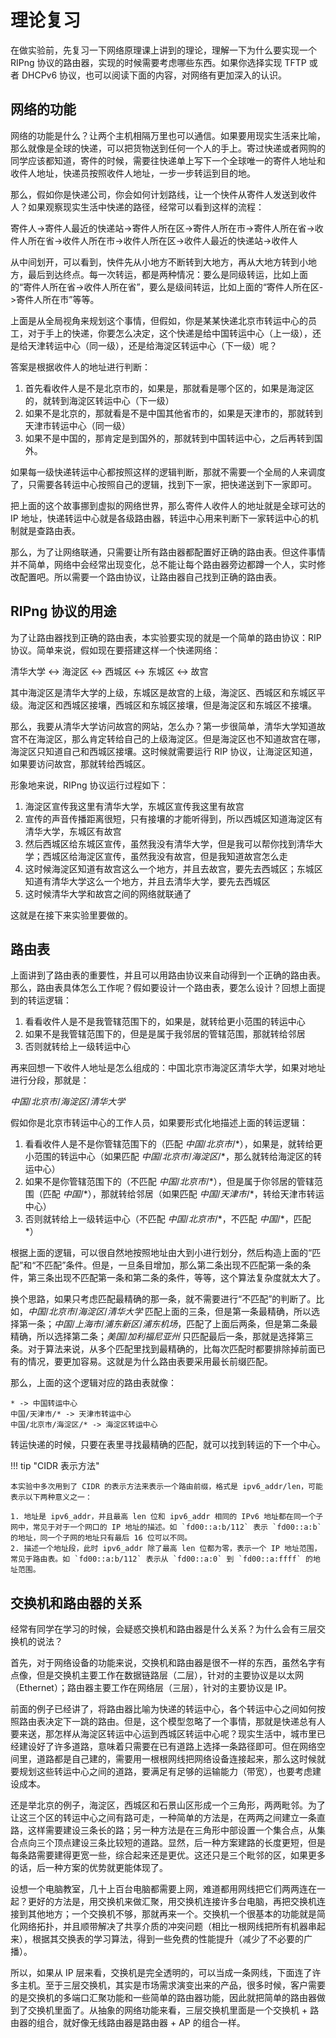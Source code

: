 # 理论复习

在做实验前，先复习一下网络原理课上讲到的理论，理解一下为什么要实现一个 RIPng 协议的路由器，实现的时候需要考虑哪些东西。如果你选择实现 TFTP 或者 DHCPv6 协议，也可以阅读下面的内容，对网络有更加深入的认识。

## 网络的功能

网络的功能是什么？让两个主机相隔万里也可以通信。如果要用现实生活来比喻，那么就像是全球的快递，可以把货物送到任何一个人的手上。寄过快递或者网购的同学应该都知道，寄件的时候，需要往快递单上写下一个全球唯一的寄件人地址和收件人地址，快递员按照收件人地址，一步一步转运到目的地。

那么，假如你是快递公司，你会如何计划路线，让一个快件从寄件人发送到收件人？如果观察现实生活中快递的路径，经常可以看到这样的流程：

寄件人->寄件人最近的快递站->寄件人所在区->寄件人所在市->寄件人所在省->收件人所在省->收件人所在市->收件人所在区->收件人最近的快递站->收件人

从中间划开，可以看到，快件先从小地方不断转到大地方，再从大地方转到小地方，最后到达终点。每一次转运，都是两种情况：要么是同级转运，比如上面的“寄件人所在省->收件人所在省”，要么是级间转运，比如上面的“寄件人所在区->寄件人所在市”等等。

上面是从全局视角来规划这个事情，但假如，你是某某快递北京市转运中心的员工，对于手上的快递，你要怎么决定，这个快递是给中国转运中心（上一级），还是给天津转运中心（同一级），还是给海淀区转运中心（下一级）呢？

答案是根据收件人的地址进行判断：

1. 首先看收件人是不是北京市的，如果是，那就看是哪个区的，如果是海淀区的，就转到海淀区转运中心（下一级）
2. 如果不是北京的，那就看是不是中国其他省市的，如果是天津市的，那就转到天津市转运中心（同一级）
3. 如果不是中国的，那肯定是到国外的，那就转到中国转运中心，之后再转到国外。

如果每一级快递转运中心都按照这样的逻辑判断，那就不需要一个全局的人来调度了，只需要各转运中心按照自己的逻辑，找到下一家，把快递送到下一家即可。

把上面的这个故事挪到虚拟的网络世界，那么寄件人收件人的地址就是全球可达的 IP 地址，快递转运中心就是各级路由器，转运中心用来判断下一家转运中心的机制就是查路由表。

那么，为了让网络联通，只需要让所有路由器都配置好正确的路由表。但这件事情并不简单，网络中会经常出现变化，总不能让每个路由器旁边都蹲一个人，实时修改配置吧。所以需要一个路由协议，让路由器自己找到正确的路由表。

## RIPng 协议的用途

为了让路由器找到正确的路由表，本实验要实现的就是一个简单的路由协议：RIP 协议。简单来说，假如现在要搭建这样一个快递网络：

清华大学 <-> 海淀区 <-> 西城区 <-> 东城区 <-> 故宫

其中海淀区是清华大学的上级，东城区是故宫的上级，海淀区、西城区和东城区平级。海淀区和西城区接壤，西城区和东城区接壤，但是海淀区和东城区不接壤。

那么，我要从清华大学访问故宫的网站，怎么办？第一步很简单，清华大学知道故宫不在海淀区，那么肯定转给自己的上级海淀区。但是海淀区也不知道故宫在哪，海淀区只知道自己和西城区接壤。这时候就需要运行 RIP 协议，让海淀区知道，如果要访问故宫，那就转给西城区。

形象地来说，RIPng 协议运行过程如下：

1. 海淀区宣传我这里有清华大学，东城区宣传我这里有故宫
2. 宣传的声音传播距离很短，只有接壤的才能听得到，所以西城区知道海淀区有清华大学，东城区有故宫
3. 然后西城区给东城区宣传，虽然我没有清华大学，但是我可以帮你找到清华大学；西城区给海淀区宣传，虽然我没有故宫，但是我知道故宫怎么走
4. 这时候海淀区知道有故宫这么一个地方，并且去故宫，要先去西城区；东城区知道有清华大学这么一个地方，并且去清华大学，要先去西城区
5. 这时候清华大学和故宫之间的网络就联通了

这就是在接下来实验里要做的。

## 路由表

上面讲到了路由表的重要性，并且可以用路由协议来自动得到一个正确的路由表。那么，路由表具体怎么工作呢？假如要设计一个路由表，要怎么设计？回想上面提到的转运逻辑：

1. 看看收件人是不是我管辖范围下的，如果是，就转给更小范围的转运中心
2. 如果不是我管辖范围下的，但是是属于我邻居的管辖范围，那就转给邻居
3. 否则就转给上一级转运中心

再来回想一下收件人地址是怎么组成的：中国北京市海淀区清华大学，如果对地址进行分段，那就是：

$中国/北京市/海淀区/清华大学$

假如你是北京市转运中心的工作人员，如果要形式化地描述上面的转运逻辑：

1. 看看收件人是不是你管辖范围下的（匹配 $中国/北京市/*$），如果是，就转给更小范围的转运中心（如果匹配 $中国/北京市/海淀区/*$，那么就转给海淀区的转运中心）
2. 如果不是你管辖范围下的（不匹配 $中国/北京市/*$），但是属于你邻居的管辖范围（匹配 $中国/*$），那就转给邻居（如果匹配 $中国/天津市/*$，转给天津市转运中心）
3. 否则就转给上一级转运中心（不匹配 $中国/北京市/*$，不匹配 $中国/*$，匹配 $*$）

根据上面的逻辑，可以很自然地按照地址由大到小进行划分，然后构造上面的“匹配”和“不匹配”条件。但是，一旦条目增加，那么第二条出现不匹配第一条的条件，第三条出现不匹配第一条和第二条的条件，等等，这个算法复杂度就太大了。

换个思路，如果只考虑匹配最精确的那一条，就不需要进行“不匹配”的判断了。比如，$中国/北京市/海淀区/清华大学$ 匹配上面的三条，但是第一条最精确，所以选择第一条；$中国/上海市/浦东新区/浦东机场$，匹配了上面后两条，但是第二条最精确，所以选择第二条；$美国/加利福尼亚州$ 只匹配最后一条，那就是选择第三条。对于算法来说，从多个匹配里找到最精确的，比每次匹配时都要排除掉前面已有的情况，要更加容易。这就是为什么路由表要采用最长前缀匹配。

那么，上面的这个逻辑对应的路由表就像：

```
* -> 中国转运中心
中国/天津市/* -> 天津市转运中心
中国/北京市/海淀区/* -> 海淀区转运中心
```

转运快递的时候，只要在表里寻找最精确的匹配，就可以找到转运的下一个中心。

!!! tip "CIDR 表示方法"

    本实验中多次用到了 CIDR 的表示方法来表示一个路由前缀，格式是 ipv6_addr/len，可能表示以下两种意义之一：

    1. 地址是 ipv6_addr，并且最高 len 位和 ipv6_addr 相同的 IPv6 地址都在同一个子网中，常见于对于一个网口的 IP 地址的描述。如 `fd00::a:b/112` 表示 `fd00::a:b` 的地址，同一个子网的地址只有最后 16 位可以不同。
    2. 描述一个地址段，此时 ipv6_addr 除了最高 len 位都为零，表示一个 IP 地址范围，常见于路由表。如 `fd00::a:b/112` 表示从 `fd00::a:0` 到 `fd00::a:ffff` 的地址范围。

## 交换机和路由器的关系

经常有同学在学习的时候，会疑惑交换机和路由器是什么关系？为什么会有三层交换机的说法？

首先，对于网络设备的功能来说，交换机和路由器是很不一样的东西，虽然名字有点像，但是交换机主要工作在数据链路层（二层），针对的主要协议是以太网（Ethernet）；路由器主要工作在网络层（三层），针对的主要协议是 IP。

前面的例子已经讲了，将路由器比喻为快递的转运中心，各个转运中心之间如何按照路由表决定下一跳的路由。但是，这个模型忽略了一个事情，那就是快递总有人要来送，那怎样从海淀区转运中心运到西城区转运中心呢？现实生活中，城市里已经建设好了许多道路，意味着只需要在已有道路上选择一条路径即可。但在网络空间里，道路都是自己建的，需要用一根根网线把网络设备连接起来，那么这时候就要规划这些转运中心之间的道路，要满足有足够的运输能力（带宽），也要考虑建设成本。

还是举北京的例子，海淀区，西城区和石景山区形成一个三角形，两两毗邻。为了让这三个区的转运中心之间有路可走，一种简单的方法是，在两两之间建立一条直路，这样需要建设三条长的路；另一种方法是在三角形中部设置一个集合点，从集合点向三个顶点建设三条比较短的道路。显然，后一种方案建路的长度更短，但是每条路需要建得更宽一些，综合起来还是更优。这还只是三个毗邻的区，如果更多的话，后一种方案的优势就更能体现了。

设想一个电脑教室，几十上百台电脑都需要上网，难道都用网线把它们两两连在一起？更好的方法是，用交换机来做汇聚，用交换机连接许多台电脑，再把交换机连接到其他地方；一个交换机不够，那就再来一个。交换机一个很基本的功能就是简化网络拓扑，并且顺带解决了共享介质的冲突问题（相比一根网线把所有机器串起来），根据其交换表的学习算法，得到一些免费的性能提升（减少了不必要的广播）。

所以，如果从 IP 层来看，交换机是完全透明的，可以当成一条网线，下面连了许多主机。至于三层交换机，其实是市场需求演变出来的产品，很多时候，客户需要的是交换机的多端口汇聚功能和一些简单的路由器功能，因此就把简单的路由器做到了交换机里面了。从抽象的网络功能来看，三层交换机里面是一个交换机 + 路由器的组合，就好像无线路由器是路由器 + AP 的组合一样。
